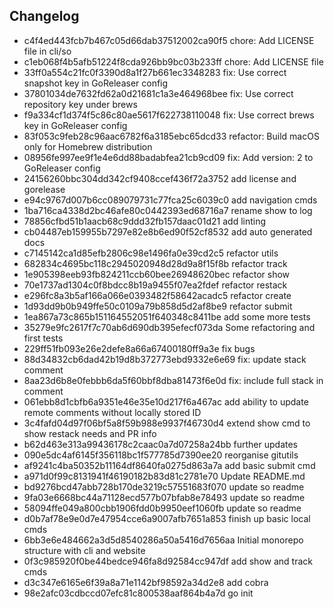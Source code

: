 ## Changelog
* c4f4ed443fcb7b467c05d66dab37512002ca90f5 chore: Add LICENSE file in cli/so
* c1eb068f4b5afb51224f8cda926bb9bc03b233ff chore: Add LICENSE file
* 33ff0a554c21fc0f3390d8a1f27b661ec3348283 fix: Use correct snapshot key in GoReleaser config
* 37801034de7632fd62a0d21681c1a3e464968bee fix: Use correct repository key under brews
* f9a334cf1d374f5c86c80ae5617f622738110048 fix: Use correct brews key in GoReleaser config
* 83f053c9feb28c96aac6782f6a3185ebc65dcd33 refactor: Build macOS only for Homebrew distribution
* 08956fe997ee9f1e4e6dd88badabfea21cb9cd09 fix: Add version: 2 to GoReleaser config
* 24156260bbc304dd342cf9408ccef436f72a3752 add license and gorelease
* e94c9767d007b6cc089079731c77fca25c6039c0 add navigation cmds
* 1ba716ca4338d2bc46afe80c0442393ed68716a7 rename show to log
* 78856cfbd51b1aacb68c9ddd32fb157daac01d21 add linting
* cb04487eb159955b7297e82e8b6ed90f52cf8532 add auto generated docs
* c7145142ca1d85efb2806c98e1496fa0e39cd2c5 refactor utils
* 682834c4695bc118c2945020948d28d9a8f15f8b refactor track
* 1e905398eeb93fb824211ccb60bee26948620bec refactor show
* 70e1737ad1304c0f8bdcc8b19a9455f07ea2fdef refactor restack
* e296fc8a3b5af166a066e0393482f58642acadc5 refactor create
* 1d93dd9b0b949ffe50c0109a79b858d5d2af8be9 refactor submit
* 1ea867a73c865b151164552051f640348c8411be add some more tests
* 35279e9fc2617f7c70ab6d690db395efecf073da Some refactoring and first tests
* 229ff51fb093e26e2defe8a66a67400180ff9a3e fix bugs
* 88d34832cb6dad42b19d8b372773ebd9332e6e69 fix: update stack comment
* 8aa23d6b8e0febbb6da5f60bbf8dba81473f6e0d fix: include full stack in comment
* 061ebb8d1cbfb6a9351e46e35e10d217f6a467ac add ability to update remote comments without locally stored ID
* 3c4fafd04d97f06bf5a8f59b988e9937f46730d4 extend show cmd to show restack needs and PR info
* b62d463e313a99436178c2caac0a7d07258a24bb further updates
* 090e5dc4af6145f356118bc1f577785d7390ee20 reorganise gitutils
* af9241c4ba50352b11164df8640fa0275d863a7a add basic submit cmd
* a971d0f99c8131941f46190182b83d81c2781e70 Update README.md
* bd9276bcd47abb728b170de3219c57551683f070 update so readme
* 9fa03e6668bc44a71128ecd577b07bfab8e78493 update so readme
* 58094ffe049a800cbb1906fdd0b9950eef1060fb update so readme
* d0b7af78e9e0d7e47954cce6a9007afb7651a853 finish up basic local cmds
* 6bb3e6e484662a3d5d8540286a50a5416d7656aa Initial monorepo structure with cli and website
* 0f3c985920f0be44bedce946fa8d92584cc947df add show and track cmds
* d3c347e6165e6f39a8a71e1142bf98592a34d2e8 add cobra
* 98e2afc03cdbccd07efc81c800538aaf864b4a7d go init
